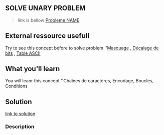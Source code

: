 ## SOLVE UNARY PROBLEM
 >link is bellow
[Probleme NAME](https://www.codingame.com/training/link)

## External ressource usefull
Try to see this concept before to solve problem
 ''[Masquage](https://fr.wikipedia.org/wiki/Masquage) , [Décalage de bits](https://fr.wikipedia.org/wiki/Op%C3%A9ration_bit_%C3%A0_bit#D.C3.A9calages_de_bit) , [Table ASCII](http://ascii.cl/)

## What you'll learn
You will leanr this concept
 ''Chaînes de caractères, Encodage, Boucles, Conditions

## Solution
[link to solution](./nameOfFile-Solution.js)

### Description
